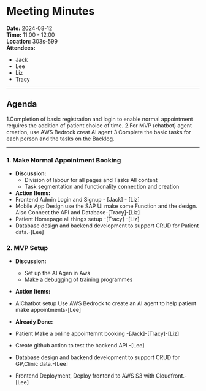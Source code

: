 # Meeting Minutes

**Date:** 2024-08-12  
**Time:** 11:00 - 12:00  
**Location:** 303s-599  
**Attendees:** 
- Jack
- Lee
- Liz
- Tracy

---

## Agenda

1.Completion of basic registration and login to enable normal appointment requires the addition of patient choice of time.
2.For MVP (chatbot) agent creation, use AWS Bedrock creat AI agent
3.Complete the basic tasks for each person and the tasks on the Backlog.

---

### 1. Make Normal Appointment Booking 
- **Discussion:** 
  - Division of labour for all pages and Tasks All content
  - Task segmentation and functionality connection and creation
- **Action Items:** 
 - Frontend Admin Login and Signup - [Jack] - [Liz]
 - Mobile App Design use the SAP UI make some Function and the design. Also Connect the API and Database-[Tracy]-[Liz]
 - Patient Homepage all things setup -[Tracy] -[Liz]
 - Database design and backend development to support CRUD for Patient data.-[Lee]
### 2. MVP Setup
- **Discussion:**
  - Set up the AI Agen in Aws
  - Make a debugging of training programmes
- **Action Items:**
- AIChatbot setup Use AWS Bedrock to create an AI agent to help patient make appointments-[Lee]
  
- **Already Done:**
 - Patient Make a online appointemnt booking -[Jack]-[Tracy]-[Liz]
 - Create github action to test the backend API -[Lee]
 - Database design and backend development to support CRUD for GP,Clinic data.-[Lee]
 - Frontend Deployment, Deploy frontend to AWS S3 with Cloudfront.-[Lee]
